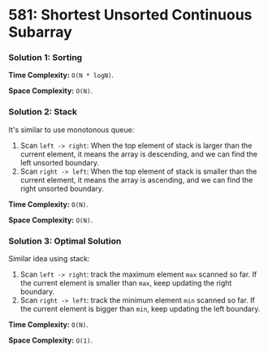 # 581: Shortest Unsorted Continuous Subarray

### Solution 1: Sorting
**Time Complexity:** `O(N * logN)`.

**Space Complexity:** `O(N)`.

### Solution 2: Stack
It's similar to use monotonous queue:
1. Scan `left -> right`: When the top element of stack is larger than the current element, it means the array is descending, and we can find the left unsorted boundary. 
2. Scan `right -> left`: When the top element of stack is smaller than the current element, it means the array is ascending, and we can find the right unsorted boundary.

**Time Complexity:** `O(N)`.

**Space Complexity:** `O(N)`.

### Solution 3: Optimal Solution
Similar idea using stack:
1. Scan `left -> right`: track the maximum element `max` scanned so far. If the current element is smaller than `max`, keep updating the right boundary.  
2. Scan `right -> left`: track the minimum element `min` scanned so far. If the current element is bigger than `min`, keep updating the left boundary.

**Time Complexity:** `O(N)`.

**Space Complexity:** `O(1)`.